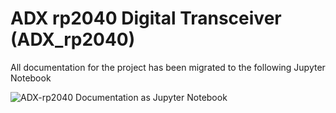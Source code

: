 # ADX rp2040 Digital Transceiver (ADX_rp2040)

All documentation for the project has been migrated to the following Jupyter Notebook


![ADX-rp2040 Documentation as Jupyter Notebook](docs/ADX-rp2040.ipynb "ADX-rp2040 Documentation")


